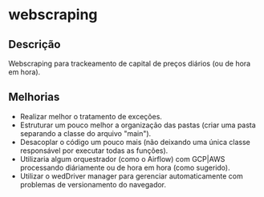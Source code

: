 # webscraping

## Descrição
Webscraping para trackeamento de capital de preços diários (ou de hora em hora).

## Melhorias
- Realizar melhor o tratamento de exceções.
- Estruturar um pouco melhor a organização das pastas (criar uma pasta separando a classe do arquivo "main").
- Desacoplar o código um pouco mais (não deixando uma única classe responsável por executar todas as funções).
- Utilizaria algum orquestrador (como o Airflow) com GCP|AWS processando diáriamente ou de hora em hora (como sugerido).
- Utilizar o wedDriver manager para gerenciar automaticamente com problemas de versionamento do navegador.